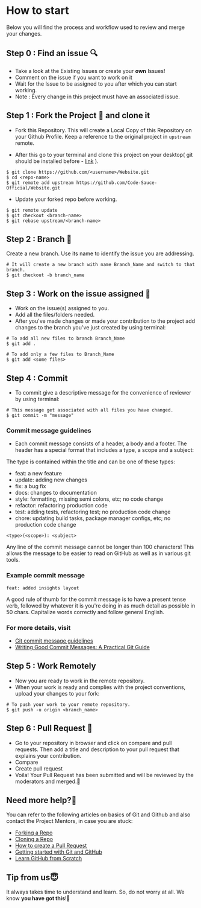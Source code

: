 # How to start
Below you will find the process and workflow used to review and merge your changes.  

## Step 0 : Find an issue  🔍
- Take a look at the Existing Issues or create your **own** Issues!  
- Comment on the issue if you want to work on it
- Wait for the Issue to be assigned to you after which you can start working.  
- Note : Every change in this project must have an associated issue.

## Step 1 : Fork the Project 🍴 and clone it
- Fork this Repository. This will create a Local Copy of this Repository on your Github Profile. Keep a reference to the original project in `upstream` remote.  

- After this go to your terminal and clone this project on your desktop( git should be installed before - [link](https://git-scm.com/) ).
  
```  
$ git clone https://github.com/<username>/Website.git
$ cd <repo-name>  
$ git remote add upstream https://github.com/Code-Sauce-Official/Website.git
```  
- Update your forked repo before working.  
```  
$ git remote update  
$ git checkout <branch-name>  
$ git rebase upstream/<branch-name>  
```  
## Step 2 : Branch  🔖
Create a new branch. Use its name to identify the issue you are addressing.  

```  
# It will create a new branch with name Branch_Name and switch to that branch. 
$ git checkout -b branch_name  
```  

## Step 3 : Work on the issue assigned  📕
- Work on the issue(s) assigned to you.   
- Add all the files/folders needed.  
- After you've made changes or made your contribution to the project add changes to the branch you've just created by using terminal:  
```  
# To add all new files to branch Branch_Name  
$ git add .  

# To add only a few files to Branch_Name
$ git add <some files>
```

## Step 4 : Commit  
- To commit give a descriptive message for the convenience of reviewer by using terminal:  
```
# This message get associated with all files you have changed. 
$ git commit -m "message"  
```

### Commit message guidelines
- Each commit message consists of a header, a body and a footer. The header has a special format that includes a type, a scope and a subject:

The type is contained within the title and can be one of these types:
- feat: a new feature
- update: adding new changes
- fix: a bug fix
- docs: changes to documentation
- style: formatting, missing semi colons, etc; no code change
- refactor: refactoring production code
- test: adding tests, refactoring test; no production code change
- chore: updating build tasks, package manager configs, etc; no production code change
```
<type>(<scope>): <subject>

```
Any line of the commit message cannot be longer than 100 characters! This allows the message to be easier to read on GitHub as well as in various git tools.

### Example commit message
```
feat: added insights layout
```
A good rule of thumb for the commit message is to have a present tense verb, followed by whatever it is you're doing in as much detail as possible in 50 chars. Capitalize words correctly and follow general English.
### For more details, visit
- [Git commit message guidelines](http://karma-runner.github.io/0.13/dev/git-commit-msg.html)
- [Writing Good Commit Messages: A Practical Git Guide](https://www.freecodecamp.org/news/writing-good-commit-messages-a-practical-guide/)
 
## Step 5 : Work Remotely  
- Now you are ready to work in the remote repository.  
- When your work is ready and complies with the project conventions, upload your changes to your fork:  
  
```  
# To push your work to your remote repository.  
$ git push -u origin <branch_name>  
```  
  
## Step 6 : Pull Request  🎣
- Go to your repository in browser and click on compare and pull requests. Then add a title and description to your pull request that explains your contribution. 
- Compare
- Create pull request
- Voila! Your Pull Request has been submitted and will be reviewed by the moderators and merged.🥳  
  
## Need more help?🤔  
You can refer to the following articles on basics of Git and Github and also contact the Project Mentors, in case you are stuck:  
- [Forking a Repo](https://help.github.com/en/github/getting-started-with-github/fork-a-repo)  
- [Cloning a Repo](https://help.github.com/en/desktop/contributing-to-projects/creating-an-issue-or-pull-request)  
- [How to create a Pull Request](https://opensource.com/article/19/7/create-pull-request-github)  
- [Getting started with Git and GitHub](https://towardsdatascience.com/getting-started-with-git-and-github-6fcd0f2d4ac6)  
- [Learn GitHub from Scratch](https://lab.github.com/githubtraining/introduction-to-github)  
  
  
## Tip from us😇  
It always takes time to understand and learn. So, do not worry at all. We know **you have got this**!💪
